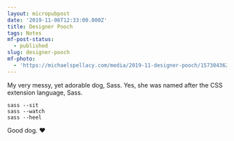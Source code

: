 ```yaml
---
layout: micropubpost
date: '2019-11-06T12:33:00.000Z'
title: Designer Pooch
tags: Notes
mf-post-status:
  - published
slug: designer-pooch
mf-photo:
  - 'https://michaelspellacy.com/media/2019-11-designer-pooch/1573043627396.jpg'
---
```

My very messy, yet adorable dog, Sass. Yes, she was named after the CSS extension language, Sass.

```cli
sass --sit
sass --watch
sass --heel
```

Good dog. ❤️
